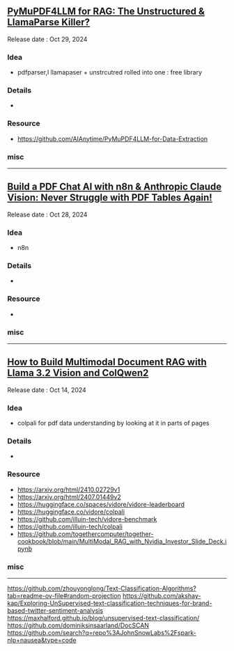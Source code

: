 ## [PyMuPDF4LLM for RAG: The Unstructured & LlamaParse Killer?](https://youtu.be/PQiJ9mhUyY8)
Release date : Oct 29, 2024 
### Idea
- pdfparser,l llamapaser + unstrcutred rolled into one : free library

### Details
- 

### Resource
- https://github.com/AIAnytime/PyMuPDF4LLM-for-Data-Extraction

### misc
 
---

## [Build a PDF Chat AI with n8n & Anthropic Claude Vision: Never Struggle with PDF Tables Again!](https://youtu.be/F8rtNb2AdkM)
Release date :   Oct 28, 2024
### Idea
- n8n

### Details
- 

### Resource
- 

### misc
 
---
## [How to Build Multimodal Document RAG with Llama 3.2 Vision and ColQwen2](https://youtu.be/IluARWPYAUc)
Release date : Oct 14, 2024
### Idea
- colpali for pdf data understanding by looking at it in parts of pages

### Details
- 

### Resource
- https://arxiv.org/html/2410.02729v1
- https://arxiv.org/html/2407.01449v2
- https://huggingface.co/spaces/vidore/vidore-leaderboard
- https://huggingface.co/vidore/colpali
- https://github.com/illuin-tech/vidore-benchmark
- https://github.com/illuin-tech/colpali
- https://github.com/togethercomputer/together-cookbook/blob/main/MultiModal_RAG_with_Nvidia_Investor_Slide_Deck.ipynb

### misc
 
---
https://github.com/zhouyonglong/Text-Classification-Algorithms?tab=readme-ov-file#random-projection
https://github.com/akshay-kap/Exploring-UnSupervised-text-classification-techniques-for-brand-based-twitter-sentiment-analysis
https://maxhalford.github.io/blog/unsupervised-text-classification/
https://github.com/dominiksinsaarland/DocSCAN
https://github.com/search?q=repo%3AJohnSnowLabs%2Fspark-nlp+nausea&type=code
